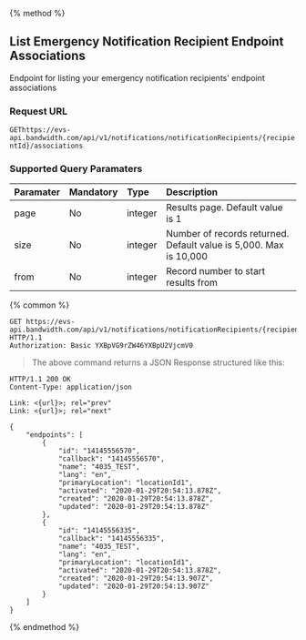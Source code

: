 {% method %}

## List Emergency Notification Recipient Endpoint Associations

Endpoint for listing your emergency notification recipients' endpoint associations

### Request URL

<code class="get">GET</code>`https://evs-api.bandwidth.com/api/v1/notifications/notificationRecipients/{recipientId}/associations`

### Supported Query Paramaters
| Paramater  | Mandatory | Type    | Description                                                       |
|:-----------|:----------|:--------|:------------------------------------------------------------------|
| page       | No        | integer | Results page. Default value is 1                                  |
| size       | No        | integer | Number of records returned. Default value is 5,000. Max is 10,000 |
| from       | No        | integer | Record number to start results from                               |

{% common %}

<!--{% sample lang='http' %}-->

```http
GET https://evs-api.bandwidth.com/api/v1/notifications/notificationRecipients/{recipientId}/associations HTTP/1.1
Authorization: Basic YXBpVG9rZW46YXBpU2VjcmV0
```
> The above command returns a JSON Response structured like this:

```http
HTTP/1.1 200 OK
Content-Type: application/json

Link: <{url}>; rel="prev"
Link: <{url}>; rel="next"

{
    "endpoints": [
        {
            "id": "14145556570",
            "callback": "14145556570",
            "name": "4035_TEST",
            "lang": "en",
            "primaryLocation": "locationId1",
            "activated": "2020-01-29T20:54:13.878Z",
            "created": "2020-01-29T20:54:13.878Z",
            "updated": "2020-01-29T20:54:13.878Z"
        },
        {
            "id": "14145556335",
            "callback": "14145556335",
            "name": "4035_TEST",
            "lang": "en",
            "primaryLocation": "locationId1",
            "activated": "2020-01-29T20:54:13.878Z",
            "created": "2020-01-29T20:54:13.907Z",
            "updated": "2020-01-29T20:54:13.907Z"
        }
    ]
}
```

{% endmethod %}
